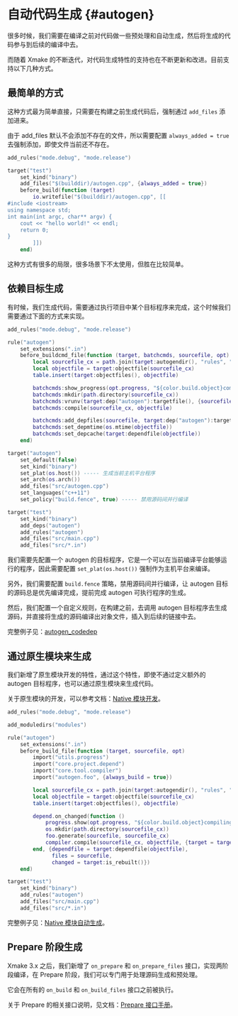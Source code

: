 # 自动代码生成 {#autogen}

很多时候，我们需要在编译之前对代码做一些预处理和自动生成，然后将生成的代码参与到后续的编译中去。

而随着 Xmake 的不断迭代，对代码生成特性的支持也在不断更新和改进。目前支持以下几种方式。

## 最简单的方式

这种方式最为简单直接，只需要在构建之前生成代码后，强制通过 `add_files` 添加进来。

由于 add_files 默认不会添加不存在的文件，所以需要配置 `always_added = true` 去强制添加，即使文件当前还不存在。

```lua
add_rules("mode.debug", "mode.release")

target("test")
    set_kind("binary")
    add_files("$(builddir)/autogen.cpp", {always_added = true})
    before_build(function (target)
        io.writefile("$(builddir)/autogen.cpp", [[
#include <iostream>
using namespace std;
int main(int argc, char** argv) {
    cout << "hello world!" << endl;
    return 0;
}
        ]])
    end)
```

这种方式有很多的局限，很多场景下不太使用，但胜在比较简单。

## 依赖目标生成

有时候，我们生成代码，需要通过执行项目中某个目标程序来完成，这个时候我们需要通过下面的方式来实现。

```lua
add_rules("mode.debug", "mode.release")

rule("autogen")
    set_extensions(".in")
    before_buildcmd_file(function (target, batchcmds, sourcefile, opt)
        local sourcefile_cx = path.join(target:autogendir(), "rules", "autogen", path.basename(sourcefile) .. ".cpp")
        local objectfile = target:objectfile(sourcefile_cx)
        table.insert(target:objectfiles(), objectfile)

        batchcmds:show_progress(opt.progress, "${color.build.object}compiling.autogen %s", sourcefile)
        batchcmds:mkdir(path.directory(sourcefile_cx))
        batchcmds:vrunv(target:dep("autogen"):targetfile(), {sourcefile, sourcefile_cx})
        batchcmds:compile(sourcefile_cx, objectfile)

        batchcmds:add_depfiles(sourcefile, target:dep("autogen"):targetfile())
        batchcmds:set_depmtime(os.mtime(objectfile))
        batchcmds:set_depcache(target:dependfile(objectfile))
    end)

target("autogen")
    set_default(false)
    set_kind("binary")
    set_plat(os.host()) ----- 生成当前主机平台程序
    set_arch(os.arch())
    add_files("src/autogen.cpp")
    set_languages("c++11")
    set_policy("build.fence", true) ----- 禁用源码间并行编译

target("test")
    set_kind("binary")
    add_deps("autogen")
    add_rules("autogen")
    add_files("src/main.cpp")
    add_files("src/*.in")
```

我们需要先配置一个 autogen 的目标程序，它是一个可以在当前编译平台能够运行的程序，因此需要配置 `set_plat(os.host())` 强制作为主机平台来编译。

另外，我们需要配置 `build.fence` 策略，禁用源码间并行编译，让 autogen 目标的源码总是优先编译完成，提前完成 autogen 可执行程序的生成。

然后，我们配置一个自定义规则，在构建之前，去调用 autogen 目标程序去生成源码，并直接将生成的源码编译出对象文件，插入到后续的链接中去。

完整例子见：[autogen_codedep](https://github.com/xmake-io/xmake/blob/dev/tests/projects/other/autogen/autogen_codedep/xmake.lua)

## 通过原生模块来生成

我们新增了原生模块开发的特性，通过这个特性，即使不通过定义额外的 autogen 目标程序，也可以通过原生模块来生成代码。

关于原生模块的开发，可以参考文档：[Native 模块开发](/zh/api/scripts/native-modules)。

```lua
add_rules("mode.debug", "mode.release")

add_moduledirs("modules")

rule("autogen")
    set_extensions(".in")
    before_build_file(function (target, sourcefile, opt)
        import("utils.progress")
        import("core.project.depend")
        import("core.tool.compiler")
        import("autogen.foo", {always_build = true})

        local sourcefile_cx = path.join(target:autogendir(), "rules", "autogen", path.basename(sourcefile) .. ".cpp")
        local objectfile = target:objectfile(sourcefile_cx)
        table.insert(target:objectfiles(), objectfile)

        depend.on_changed(function ()
            progress.show(opt.progress, "${color.build.object}compiling.autogen %s", sourcefile)
            os.mkdir(path.directory(sourcefile_cx))
            foo.generate(sourcefile, sourcefile_cx)
            compiler.compile(sourcefile_cx, objectfile, {target = target})
        end, {dependfile = target:dependfile(objectfile),
              files = sourcefile,
              changed = target:is_rebuilt()})
    end)

target("test")
    set_kind("binary")
    add_rules("autogen")
    add_files("src/main.cpp")
    add_files("src/*.in")
```

完整例子见：[Native 模块自动生成](https://github.com/xmake-io/xmake/blob/dev/tests/projects/other/autogen/autogen_shared_module/xmake.lua)。

## Prepare 阶段生成

Xmake 3.x 之后，我们新增了 `on_prepare` 和 `on_prepare_files` 接口，实现两阶段编译，在 Prepare 阶段，我们可以专门用于处理源码生成和预处理。

它会在所有的 `on_build` 和 `on_build_files` 接口之前被执行。

关于 Prepare 的相关接口说明，见文档：[Prepare 接口手册](/zh/api/description/project-target.html#on-prepare)。
